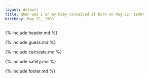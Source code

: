 ```yaml
---
layout: default
title: When was I or my baby conceived if born on May 22, 1909?
birthday: May 22, 1909
---
```


{% include header.md %}

{% include guess.md %}

{% include calculate.md %}

{% include safety.md %}

{% include footer.md %}



